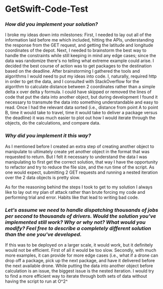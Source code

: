 # GetSwift-Code-Test
### _How did you implement your solution?_
I broke my ideas down into milestones:
First, I needed to lay out all of the information laid before me which included, hitting the APIs, understanding the response from the GET request, and getting the latitude and longitude coordinates of the depot. 
Next, I needed to brainstorm the best way to handle the constraints while still keeping in mind any edge cases; since the data was randomize there's no telling what extreme example could arise. I decided the best course of action was to get packages to the destination based on the deadline.
After brainstorming I gathered the tools and algorithms I would need to put my ideas into code. I, naturally, required http in order to get the data, and I consulted with StackOverflow for the algorithm to calculate distance between 2 coordinates rather than a simple delta x over delta y formula.
I could have skipped or removed the lines of code that put the data into another object, but during development I found it necessary to transmute the data into something understandable and easy to read. Once I had the relevant data sorted (i.e., distance from point A to point B, time it would take to travel, time it would take to deliver a package versus the deadline) it was much easier to plot out how I would iterate through the objects, do the calculations, and compare data.

### _Why did you implement it this way?_
As I mentioned before I created an extra step of creating another object to manipulate to ultimately create yet another object in the format that was requested to return. But I felt it necessary to understand the data I was manipulating to first get the correct solution, that way I have the opportunity to refactor and try to reduce the file size, and the run time of the script. As one would expect, submitting 2 GET requests and running a nested iteration over the 2 data objects is pretty slow.

As for the reasoning behind the steps I took to get to my solution I always like to lay out my plan of attack rather than brute forcing my code and performing trial and error. Habits like that lead to writing bad code.

### _Let's assume we need to handle dispatching thousands of jobs per second to thousands of drivers. Would the solution you've implemented still work? Why or why not? What would you modify? Feel free to describe a completely different solution than the one you've developed._
If this was to be deployed on a larger scale, it would work, but it definitely would not be efficient. First of all it would be too slow. Secondly, with much more examples, it can provide for more edge cases (i.e., what if a drone can drop off a package, pick up the next package, and have it delivered before the next available drone. While putting the data into another object before calculation is an issue, the biggest issue is the nested iteration. I would try to find a more efficient way to iterate through both sets of data without having the script to run at O^2^
